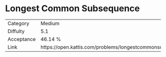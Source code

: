 # Longest Common Subsequence

<table>
    <tr>
        <td>Category</td>
        <td>Medium</td>
    </tr>
    <tr>
        <td>Diffulty</td>
        <td>5.1</td>
    </tr>
    <tr>
        <td>Acceptance</td>
        <td>46.14 %</td>
    </tr>
    <tr>
        <td>Link</td>
        <td>https://open.kattis.com/problems/longestcommonsubsequence</td>
    </tr>
</table>